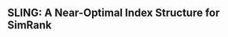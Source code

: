 ## SLING: A Near-Optimal Index Structure for SimRank
                                                                                                                                                                                                                                                                                                                                                            